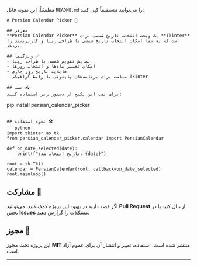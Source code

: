 مطمئناً! این نمونه فایل `README.md` را می‌توانید مستقیماً کپی کنید:

```
# Persian Calendar Picker 📅

## معرفی
**Persian Calendar Picker** یک ویجت انتخاب تاریخ شمسی برای **Tkinter** است که به شما امکان انتخاب تاریخ شمسی با طراحی زیبا و کاربرپسند را می‌دهد.

## ویژگی‌ها ✅
- نمایش تقویم شمسی با طراحی زیبا
- امکان تغییر ماه‌ها و انتخاب روزها
- هایلایت تاریخ روز جاری
- مناسب برای برنامه‌های پایتونی با رابط گرافیکی Tkinter

## نصب 📥
برای نصب این پکیج از دستور زیر استفاده کنید:
```
pip install persian_calendar_picker
```

## نحوه استفاده 🛠
```python
import tkinter as tk
from persian_calendar_picker.calendar import PersianCalendar

def on_date_selected(date):
    print(f"تاریخ انتخاب شده: {date}")

root = tk.Tk()
calendar = PersianCalendar(root, callback=on_date_selected)
root.mainloop()
```

## مشارکت 🤝
اگر قصد دارید در بهبود این پروژه کمک کنید، می‌توانید **Pull Request** ارسال کنید یا در بخش **Issues** مشکلات را گزارش دهید.

## مجوز 📜
این پروژه تحت مجوز **MIT** منتشر شده است. استفاده، تغییر و انتشار آن برای عموم آزاد است.

---
